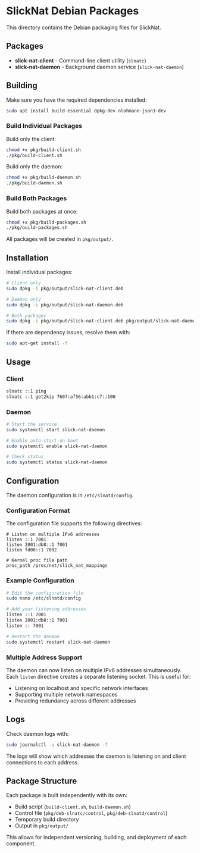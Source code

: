 # SlickNat Debian Packages

This directory contains the Debian packaging files for SlickNat.

## Packages

- **slick-nat-client** - Command-line client utility (`slnatc`)
- **slick-nat-daemon** - Background daemon service (`slick-nat-daemon`)

## Building

Make sure you have the required dependencies installed:

```bash
sudo apt install build-essential dpkg-dev nlohmann-json3-dev
```

### Build Individual Packages

Build only the client:
```bash
chmod +x pkg/build-client.sh
./pkg/build-client.sh
```

Build only the daemon:
```bash
chmod +x pkg/build-daemon.sh
./pkg/build-daemon.sh
```

### Build Both Packages

Build both packages at once:
```bash
chmod +x pkg/build-packages.sh
./pkg/build-packages.sh
```

All packages will be created in `pkg/output/`.

## Installation

Install individual packages:

```bash
# Client only
sudo dpkg -i pkg/output/slick-nat-client.deb

# Daemon only
sudo dpkg -i pkg/output/slick-nat-daemon.deb

# Both packages
sudo dpkg -i pkg/output/slick-nat-client.deb pkg/output/slick-nat-daemon.deb
```

If there are dependency issues, resolve them with:

```bash
sudo apt-get install -f
```

## Usage

### Client
```bash
slnatc ::1 ping
slnatc ::1 get2kip 7607:af56:abb1:c7::100
```

### Daemon
```bash
# Start the service
sudo systemctl start slick-nat-daemon

# Enable auto-start on boot
sudo systemctl enable slick-nat-daemon

# Check status
sudo systemctl status slick-nat-daemon
```

## Configuration

The daemon configuration is in `/etc/slnatd/config`.

### Configuration Format

The configuration file supports the following directives:

```
# Listen on multiple IPv6 addresses
listen ::1 7001
listen 2001:db8::1 7001
listen fd00::1 7002

# Kernel proc file path
proc_path /proc/net/slick_nat_mappings
```

### Example Configuration

```bash
# Edit the configuration file
sudo nano /etc/slnatd/config

# Add your listening addresses
listen ::1 7001
listen 2001:db8::1 7001
listen :: 7001

# Restart the daemon
sudo systemctl restart slick-nat-daemon
```

### Multiple Address Support

The daemon can now listen on multiple IPv6 addresses simultaneously. Each `listen` directive creates a separate listening socket. This is useful for:

- Listening on localhost and specific network interfaces
- Supporting multiple network namespaces
- Providing redundancy across different addresses

## Logs

Check daemon logs with:
```bash
sudo journalctl -u slick-nat-daemon -f
```

The logs will show which addresses the daemon is listening on and client connections to each address.

## Package Structure

Each package is built independently with its own:
- Build script (`build-client.sh`, `build-daemon.sh`)
- Control file (`pkg/deb-slnatc/control`, `pkg/deb-slnatd/control`)
- Temporary build directory
- Output in `pkg/output/`

This allows for independent versioning, building, and deployment of each component.

